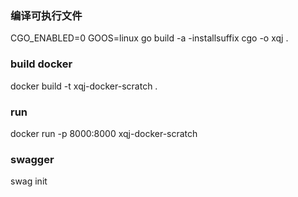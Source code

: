 
### 编译可执行文件
CGO_ENABLED=0 GOOS=linux go build -a -installsuffix cgo -o xqj .

### build docker
docker build -t xqj-docker-scratch .

### run
docker run -p 8000:8000 xqj-docker-scratch

### swagger
swag init